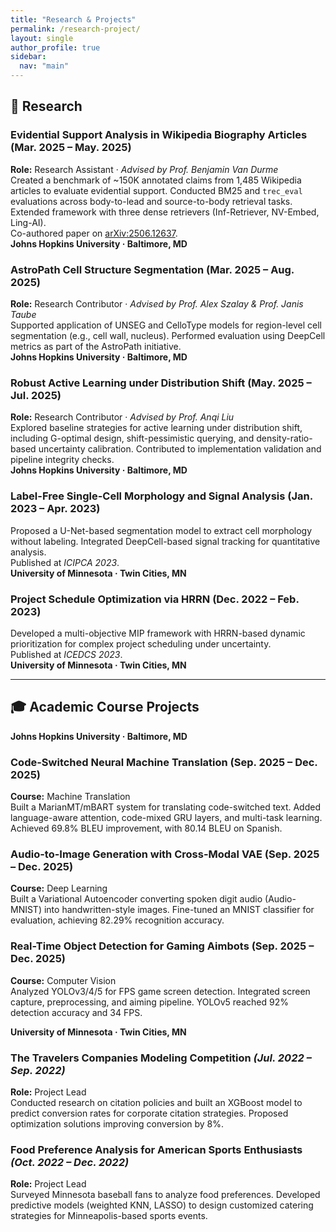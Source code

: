 ```yaml
---
title: "Research & Projects"
permalink: /research-project/
layout: single
author_profile: true
sidebar:
  nav: "main"
---
```


## 🧪 Research  

### Evidential Support Analysis in Wikipedia Biography Articles (Mar. 2025 – May. 2025)  
**Role:** Research Assistant · *Advised by Prof. Benjamin Van Durme*  
Created a benchmark of ~150K annotated claims from 1,485 Wikipedia articles to evaluate evidential support. Conducted BM25 and `trec_eval` evaluations across body-to-lead and source-to-body retrieval tasks. Extended framework with three dense retrievers (Inf-Retriever, NV-Embed, Ling-AI).  
Co-authored paper on [arXiv:2506.12637](https://arxiv.org/abs/2506.12637).  
**Johns Hopkins University · Baltimore, MD**

### AstroPath Cell Structure Segmentation (Mar. 2025 – Aug. 2025)  
**Role:** Research Contributor · *Advised by Prof. Alex Szalay & Prof. Janis Taube*  
Supported application of UNSEG and CelloType models for region-level cell segmentation (e.g., cell wall, nucleus). Performed evaluation using DeepCell metrics as part of the AstroPath initiative.  
**Johns Hopkins University · Baltimore, MD**

### Robust Active Learning under Distribution Shift (May. 2025 – Jul. 2025)  
**Role:** Research Contributor · *Advised by Prof. Anqi Liu*  
Explored baseline strategies for active learning under distribution shift, including G-optimal design, shift-pessimistic querying, and density-ratio-based uncertainty calibration. Contributed to implementation validation and pipeline integrity checks.  
**Johns Hopkins University · Baltimore, MD**

### Label-Free Single-Cell Morphology and Signal Analysis (Jan. 2023 – Apr. 2023)  
Proposed a U-Net-based segmentation model to extract cell morphology without labeling. Integrated DeepCell-based signal tracking for quantitative analysis.  
Published at *ICIPCA 2023*.  
**University of Minnesota · Twin Cities, MN**

### Project Schedule Optimization via HRRN (Dec. 2022 – Feb. 2023)  
Developed a multi-objective MIP framework with HRRN-based dynamic prioritization for complex project scheduling under uncertainty.  
Published at *ICEDCS 2023*.  
**University of Minnesota · Twin Cities, MN**

---

## 🎓 Academic Course Projects  
**Johns Hopkins University · Baltimore, MD**

### Code-Switched Neural Machine Translation (Sep. 2025 – Dec. 2025)  
**Course:** Machine Translation  
Built a MarianMT/mBART system for translating code-switched text. Added language-aware attention, code-mixed GRU layers, and multi-task learning.  
Achieved 69.8% BLEU improvement, with 80.14 BLEU on Spanish.

### Audio-to-Image Generation with Cross-Modal VAE (Sep. 2025 – Dec. 2025)  
**Course:** Deep Learning  
Built a Variational Autoencoder converting spoken digit audio (Audio-MNIST) into handwritten-style images. Fine-tuned an MNIST classifier for evaluation, achieving 82.29% recognition accuracy.

### Real-Time Object Detection for Gaming Aimbots (Sep. 2025 – Dec. 2025)  
**Course:** Computer Vision  
Analyzed YOLOv3/4/5 for FPS game screen detection. Integrated screen capture, preprocessing, and aiming pipeline. YOLOv5 reached 92% detection accuracy and 34 FPS.
 
**University of Minnesota · Twin Cities, MN**

### The Travelers Companies Modeling Competition *(Jul. 2022 – Sep. 2022)*  
**Role:** Project Lead  
Conducted research on citation policies and built an XGBoost model to predict conversion rates for corporate citation strategies. Proposed optimization solutions improving conversion by 8%.

### Food Preference Analysis for American Sports Enthusiasts *(Oct. 2022 – Dec. 2022)*  
**Role:** Project Lead  
Surveyed Minnesota baseball fans to analyze food preferences. Developed predictive models (weighted KNN, LASSO) to design customized catering strategies for Minneapolis-based sports events.
